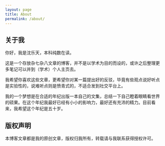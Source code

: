 ```yaml
---
layout: page
title: About
permalink: /about/
---
```


## 关于我

你好，我是沈乐天，本科纯数在读。

这是一个存放杂七杂八文章的博客，并不是以学术为目的而设的，或许之后整理更多笔记可以并到（学术）个人主页去。

我希望你喜欢这些文章，更希望你对某一篇提出好的反驳，毕竟有些观点说好听点是实验性的，说难听点则是愤青式的，不适合发到社交平台上。

我的一个梦想是在合适的年纪出版一本自己的文集，总结一下自己瞪着眼睛看世界的硕果。在这个年纪我最好已经有小小的影响力，最好还有充沛的精力。目前看来，我希望这个年纪是五十岁。

## 版权声明

本博客文章都是我的原创文章，版权归我所有，转载请与我联系获得授权许可。
